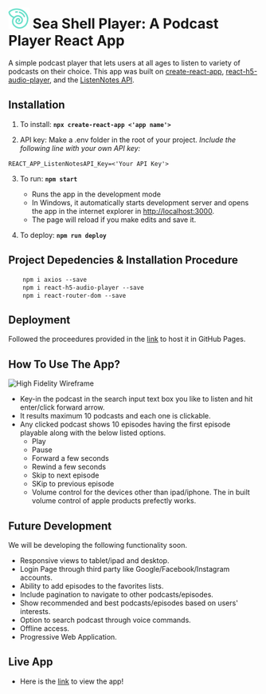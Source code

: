 # ![Sea Shell Player Logo](https://github.com/ktvprasaad/seashellplayer/blob/master/public/seashellicon.svg) Sea Shell Player: A Podcast Player React App

A simple podcast player that lets users at all ages to listen to variety of podcasts on their choice. This app was built on [create-react-app](https://create-react-app.dev/), [react-h5-audio-player](https://github.com/lhz516/react-h5-audio-player), and the [ListenNotes API](https://www.listennotes.com/api/).


## Installation

1. To install: **`npx create-react-app <'app name'>`**

2. API key: Make a .env folder in the root of your project. *Include the following line with your own API key:* 
```
REACT_APP_ListenNotesAPI_Key=<'Your API Key'>
```

3. To run: **`npm start`**
    * Runs the app in the development mode 
    * In Windows, it automatically starts development server and opens the app in the internet explorer in [http://localhost:3000](http://localhost:3000).
    * The page will reload if you make edits and save it.

4. To deploy: **`npm run deploy`**


## Project Depedencies & Installation Procedure
```
    npm i axios --save
    npm i react-h5-audio-player --save
    npm i react-router-dom --save
```


## Deployment

Followed the proceedures provided in the [link](https://create-react-app.dev/docs/deployment/#github-pages) to host it in GitHub Pages.


## How To Use The App?

![High Fidelity Wireframe](https://github.com/ktvprasaad/seashellplayer/tree/master/src/svg/HFWireframes.png)
* Key-in the podcast in the search input text box you like to listen and hit enter/click forward arrow. 
* It results maximum 10 podcasts and each one is clickable.
* Any clicked podcast shows 10 episodes having the first episode playable along with the below listed options.
    * Play
    * Pause
    * Forward a few seconds
    * Rewind a few seconds
    * Skip to next episode
    * SKip to previous episode
    * Volume control for the devices other than ipad/iphone. The in built volume control of apple products prefectly works.


## Future Development
We will be developing the following functionality soon.

* Responsive views to tablet/ipad and desktop.
* Login Page through third party like Google/Facebook/Instagram accounts.
* Ability to add episodes to the favorites lists.
* Include pagination to navigate to other podcasts/episodes.
* Show recommended and best podcasts/episodes based on users' interests.
* Option to search podcast through voice commands.
* Offline access.
* Progressive Web Application.


## Live App
* Here is the [link](https://ktvprasaad.github.io/seashellplayer/) to view the app!